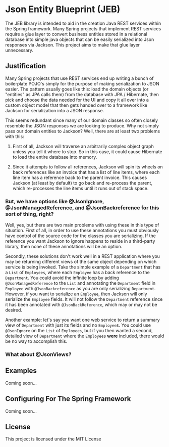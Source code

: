 # Json Entity Blueprint (JEB)

The JEB library is intended to aid in the creation Java REST services within the Spring framework.  Many Spring projects that implement REST services require a glue layer to convert business entities stored in a relational database into simple java objects that can be easily serialized into Json responses via Jackson.  This project aims to make that glue layer unnecessary.

## Justification

Many Spring projects that use REST services end up writing a bunch of boilerplate POJO's simply for the purpose of making serialization to JSON easier.  The pattern usually goes like this: load the domain objects (or "entities" as JPA calls them) from the database with JPA / Hibernate, then pick and choose the data needed for the UI and copy it all over into a custom object model that then gets handed over to a framework like Jackson for serialization into a JSON response.

This seems redundant since many of our domain classes so often closely resemble the JSON responses we are looking to produce.  Why not simply pass our domain entities to Jackson?  Well, there are at least two problems with this:

1. First of all, Jackson will traverse an arbitrarily complex object graph unless you tell it where to stop.  So in this case, it could cause Hibernate to load the entire database into memory.

1. Since it attempts to follow all references, Jackson will spin its wheels on back references like an invoice that has a list of line items, where each line item has a reference back to the parent invoice.  This causes Jackson (at least by default) to go back and re-process the parent, which re-processes the line items until it runs out of stack space.

### But, we have options like @JsonIgnore, @JsonManagedReference, and @JsonBackreference for this sort of thing, right?

Well, yes, but there are two main problems with using these in this type of situation.  First of all, in order to use these annotations you must obviously have control of the source code for the classes you are serializing.  If the reference you want Jackson to ignore happens to reside in a third-party library, then none of these annotations will be an option.

Secondly, these solutions don't work well in a REST application where you may be returning different views of the same object depending on which service is being invoked.  Take the simple example of a `Department` that has a `List` of `Employees`, where each `Employee` has a back reference to the `Department`.  You could avoid the infinite loop by adding `@JsonManagedReference` to the `List` and annotating the `Department` field in `Employee` with `@JsonBackreference` as you are only serializing `Department`.  However, if you want to serialize an `Employee`, then Jackson will only serialize the `Employee` fields.  It will not follow the `Department` reference since it has been annotated with `@JsonBackReference`, which may or may not be desired.

Another example: let's say you want one web service to return a summary view of `Department` with just its fields and no `Employee`s.  You could use `@JsonIgnore` on the `List` of `Employees`, but if you then wanted a second, detailed view of `Department` where the `Employee`s **were** included, there would be no way to accomplish this.

### What about @JsonViews?



## Examples

Coming soon...

## Configuring For The Spring Framework

Coming soon...

## License

This project is licensed under the MIT License
